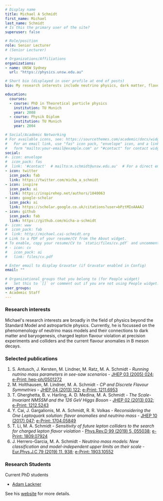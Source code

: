 ```yaml
---
# Display name
title: Michael A Schmidt
first_name: Michael
last_name: Schmidt
# Is this the primary user of the site?
superuser: false

# Role/position
role: Senior Lecturer
# (Senior Lecturer)

# Organizations/Affiliations
organizations:
- name: UNSW Sydney
  url: "https://physics.unsw.edu.au"

# Short bio (displayed in user profile at end of posts)
bio: My research interests include neutrino physics, dark matter, flavour physics and in general physics beyond the Standard Model.

education:
  courses:
  - course: PhD in Theoretical particle physics
    institution: TU Munich
    year: 2008
  - course: Physik Diplom
    institution: TU Munich
    year: 2004

# Social/Academic Networking
# For available icons, see: https://sourcethemes.com/academic/docs/widgets/#icons
#   For an email link, use "fas" icon pack, "envelope" icon, and a link in the
#   form "mailto:your-email@example.com" or "#contact" for contact widget.
social:
#- icon: envelope
#  icon_pack: fas
#  link: '#contact'  # mailto:m.schmidt@unsw.edu.au'  # For a direct email link, use "mailto:test@example.org". #contact
- icon: twitter
  icon_pack: fab
  link: https://twitter.com/micha_a_schmidt
- icon: inspire
  icon_pack: ai
  link: https://inspirehep.net/authors/1040063 
- icon: google-scholar
  icon_pack: ai
  link: https://scholar.google.co.uk/citations?user=bPztMIoAAAAJ
- icon: github
  icon_pack: fab
  link: https://github.com/micha-a-schmidt
#- icon: www
#  icon_pack: fab
#  link: http://michael.cai-schmidt.org
# Link to a PDF of your resume/CV from the About widget.
# To enable, copy your resume/CV to `static/files/cv.pdf` and uncomment the lines below.  
# - icon: cv
#   icon_pack: ai
#   link: files/cv.pdf

# Enter email to display Gravatar (if Gravatar enabled in Config)
email: ""
  
# Organizational groups that you belong to (for People widget)
#   Set this to `[]` or comment out if you are not using People widget.  
user_groups:
- Academic Staff
---
```


### Research interests

Michael's research interests are broadly in the field of physics beyond the Standard Model and astroparticle physics. Currently, he is focussed on the phenomenology of neutrino mass models and their connections to dark matter and baryogenesis, charged lepton flavour violation at precision experiments and colliders and the current flavour anomalies in B meson decays.


### Selected publications

1. S. Antusch, J. Kersten, M. Lindner, M. Ratz, M. A. Schmidt - *Running nutrino mass parameters in see-saw scenarios* - [JHEP 03 (2005) 024](https://doi.org/10.1088/1126-6708/2005/03/024); [e-Print: hep-ph/0501272](https://arxiv.org/abs/hep-ph/0501272)
2. M. Holthausen, M. Lindner, M. A. Schmidt - *CP and Discrete Flavour Symmetries* - [JHEP 04 (2013) 122](https://doi.org/10.1007/JHEP04(2013)122); [e-Print: 1211.6953](https://arxiv.org/abs/1211.6953)
3. T. Gherghetta, B. v. Harling, A. D. Medina, M. A. Schmidt - *The Scale-Invariant NMSSM and the 126 GeV Higgs Boson* - [JHEP 02 (2013) 032](https://doi.org/10.1007/JHEP02(2013)032); [e-Print: 1212.5243](https://arxiv.org/abs/1212.5243)
4. Y. Cai, J. Gargalionis, M. A. Schmidt, R. R. Volkas - *Reconsidering the One Leptoquark solution: flavor anomalies and neutrino mass* - [JHEP 10 (2017) 047](https://doi.org/10.1007/JHEP10(2017)047); [e-Print: 1704.05849](https://arxiv.org/abs/1704.05849)
5. T. Li, M. A. Schmidt - *Sensitivity of future lepton colliders to the search for charged lepton flavor violation* - [Phys.Rev.D 99 (2019) 5, 055038](https://doi.org/10.1103/PhysRevD.99.055038); [e-Print: 1809.07924](https://arxiv.org/abs/1809.07924)
6. J. Herrero-Garcia, M. A. Schmidt - *Neutrino mass models: New classification and model-independent upper limits on their scale* - [
Eur.Phys.J.C 79 (2019) 11, 938](https://doi.org/10.1140/epjc/s10052-019-7465-1); [e-Print: 1903.10552](https://arxiv.org/abs/1903.10552)

### Research Students

Current PhD students
* [Adam Lackner](http://www.sydney-cppc.org/authors/adam-lackner)

See his [website](http://michael.cai-schmidt.org) for more details.
